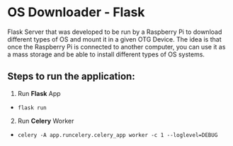 # OS Downloader - Flask
Flask Server that was developed to be run by a Raspberry Pi to download different types of OS and mount it in a given OTG Device. The idea is that once the Raspberry Pi is connected to another computer, you can use it as a mass storage and be able to install different types of OS systems.

## Steps to run the application:

1. Run **Flask** App
- ```flask run```
2. Run **Celery** Worker
- ```celery -A app.runcelery.celery_app worker -c 1 --loglevel=DEBUG```
